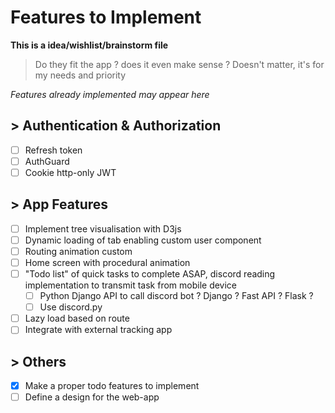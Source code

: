 # Features to Implement

**This is a idea/wishlist/brainstorm file**
> Do they fit the app ? does it even make sense ? Doesn't matter, it's for my needs and priority

_Features already implemented may appear here_

## > Authentication & Authorization

- [ ] Refresh token
- [ ] AuthGuard
- [ ] Cookie http-only JWT

## > App Features

- [ ] Implement tree visualisation with D3js
- [ ] Dynamic loading of tab enabling custom user component
- [ ] Routing animation custom
- [ ] Home screen with procedural animation
- [ ] "Todo list" of quick tasks to complete ASAP, discord reading implementation to transmit task from mobile device
    - [ ] Python Django API to call discord bot ? Django ? Fast API ? Flask ?
    - [ ] Use discord.py
- [ ] Lazy load based on route
- [ ] Integrate with external tracking app

## > Others

- [x] Make a proper todo features to implement
- [ ] Define a design for the web-app 